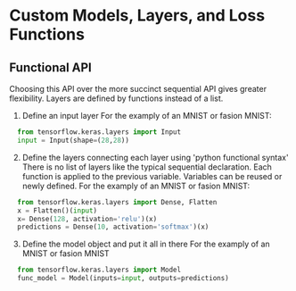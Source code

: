 # Custom Models, Layers, and Loss Functions
## Functional API
Choosing this API over the more succinct sequential API gives greater flexibility. Layers are defined by functions instead of a list.
1. Define an input layer
For the examply of an MNIST or fasion MNIST:
```py
  from tensorflow.keras.layers import Input
  input = Input(shape=(28,28))
```
2. Define the layers connecting each layer using 'python functional syntax'
There is no list of layers like the typical sequential declaration. Each function is applied to the previous variable. Variables can be reused or newly defined.
For the examply of an MNIST or fasion MNIST:
```py
  from tensorflow.keras.layers import Dense, Flatten
  x = Flatten()(input)
  x= Dense(128, activation='relu')(x)
  predictions = Dense(10, activation='softmax')(x)
```
3. Define the model object and put it all in there
For the examply of an MNIST or fasion MNIST
```py
  from tensorflow.keras.layers import Model
  func_model = Model(inputs=input, outputs=predictions)
```
